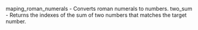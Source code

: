 maping_roman_numerals - Converts roman numerals to numbers.
two_sum - Returns the indexes of the sum of two numbers that matches the target number.
